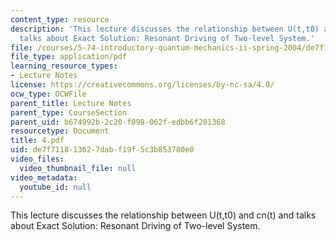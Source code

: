 ```yaml
---
content_type: resource
description: 'This lecture discusses the relationship between U(t,t0) and cn(t) and
  talks about Exact Solution: Resonant Driving of Two-level System.'
file: /courses/5-74-introductory-quantum-mechanics-ii-spring-2004/de7f711813627dabf19f5c3b853780e0_4.pdf
file_type: application/pdf
learning_resource_types:
- Lecture Notes
license: https://creativecommons.org/licenses/by-nc-sa/4.0/
ocw_type: OCWFile
parent_title: Lecture Notes
parent_type: CourseSection
parent_uid: b674992b-2c20-f098-062f-edbb6f201368
resourcetype: Document
title: 4.pdf
uid: de7f7118-1362-7dab-f19f-5c3b853780e0
video_files:
  video_thumbnail_file: null
video_metadata:
  youtube_id: null
---
```

This lecture discusses the relationship between U(t,t0) and cn(t) and talks about Exact Solution: Resonant Driving of Two-level System.